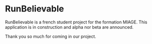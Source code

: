 RunBelievable
==============

RunBelievable is a french student project for the formation MIAGE. This application is in construction and alpha nor beta are announced. 

Thank you so much for coming in our project.

